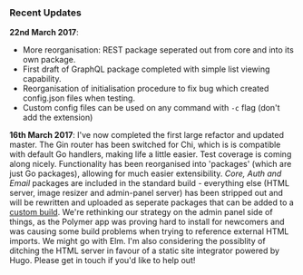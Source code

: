 ### Recent Updates

**22nd March 2017**: 
- More reorganisation: REST package seperated out from core and into its own package.  
- First draft of GraphQL package completed with simple list viewing capability.  
- Reorganisation of initialisation procedure to fix bug which created config.json files when testing.
- Custom config files can be used on any command with `-c` flag (don't add the extension) 

**16th March 2017**: I've now completed the first large refactor and updated master.  The Gin router has been switched for Chi, which is is compatible with default Go handlers, making life a little easier. Test coverage is coming along nicely. Functionality has been reorganised into 'packages' (which are just Go packages), allowing for much easier extensibility.  *Core, Auth and Email* packages are included in the standard build - everything else (HTML server, image resizer and admin-panel server) has been stripped out and will be rewritten and uploaded as seperate packages that can be added to a [custom build](https://github.com/jpincas/ghost-custom-server).  We're rethinking our strategy on the admin panel side of things, as the Polymer app was proving hard to install for newcomers and was causing some build problems when trying to reference external HTML imports.  We might go with Elm.  I'm also considering the possiblity of ditching the HTML server in favour of a static site integrator powered by Hugo.  Please get in touch if you'd like to help out!